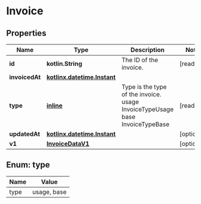 
# Invoice

## Properties
| Name | Type | Description | Notes |
| ------------ | ------------- | ------------- | ------------- |
| **id** | **kotlin.String** | The ID of the invoice. |  [readonly] |
| **invoicedAt** | [**kotlinx.datetime.Instant**](kotlinx.datetime.Instant.md) |  |  |
| **type** | [**inline**](#Type) | Type is the type of the invoice. usage InvoiceTypeUsage base InvoiceTypeBase |  [readonly] |
| **updatedAt** | [**kotlinx.datetime.Instant**](kotlinx.datetime.Instant.md) |  |  [optional] |
| **v1** | [**InvoiceDataV1**](InvoiceDataV1.md) |  |  [optional] |


<a id="Type"></a>
## Enum: type
| Name | Value |
| ---- | ----- |
| type | usage, base |



